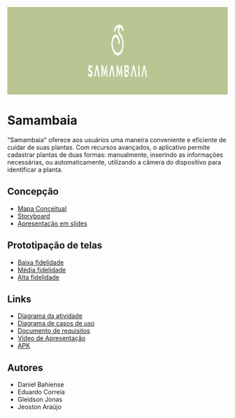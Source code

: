 <p align="center">
  <img width="2000" height="200" src="https://github.com/RevolverOcelotIII/TrabalhoSamambaia/blob/main/docs/assets/banner.png?raw=true"/>
</p>

# Samambaia

"Samambaia" oferece aos usuários uma maneira conveniente e eficiente de cuidar de suas plantas. 
Com recursos avançados, o aplicativo permite cadastrar plantas de duas formas: manualmente, inserindo as informações necessárias, 
ou automaticamente, utilizando a câmera do dispositivo para identificar a planta.

## Concepção
* [Mapa Conceitual](#)
* [Storyboard](#)
* [Apresentação em slides](#)

## Prototipação de telas
* [Baixa fidelidade](#)
* [Média fidelidade](#)
* [Alta fidelidade](#)

## Links
* [Diagrama da atividade](https://github.com/RevolverOcelotIII/TrabalhoSamambaia/blob/main/docs/diagramas/Diagrama_atividade_samambaia.jpg?raw=true)
* [Diagrama de casos de uso](https://github.com/RevolverOcelotIII/TrabalhoSamambaia/blob/main/docs/diagramas/Diagrama_caso_uso_enumerado.jpeg?raw=true)
* [Documento de requisitos](#)
* [Vídeo de Apresentação](#)
* [APK](#)

## Autores
* Daniel Bahiense
* Eduardo Correia
* Gleidson Jonas
* Jeoston Araújo